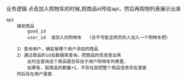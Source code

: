 业务逻辑
    点击加入购物车的时候,把商品id传给api，然后再购物列表展示出来

    api
        接收商品
            good_id
            user_id  谁加入的购物车  （总不可能全网页的人加入一个购物车把）

        1）查询用户，确定是哪个用户添加的商品
        2）通过商品的id去数据库查询，把商品的信息查出来
            此时去查询这个商品是否存在于用户购物车列表里，
            如果有，就商品的数量+1，不存在就把整个商品信息存在里面
        然后存在用户里面
